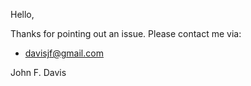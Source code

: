 Hello,

Thanks for pointing out an issue.  Please contact me via:

* davisjf@gmail.com

John F. Davis


